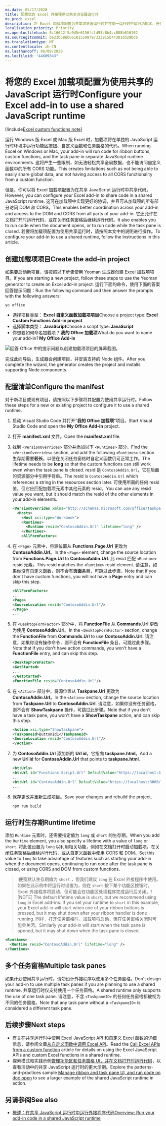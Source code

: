 ```yaml
---
ms.date: 05/17/2020
title: 配置您的 Excel 外接程序以共享浏览器运行时
ms.prod: excel
description: 将 Excel 加载项配置为共享浏览器运行时并在同一运行时中运行功能区、任务窗格和自定义函数代码。
localization_priority: Priority
ms.openlocfilehash: 8c16642f5a945e6156fcfd93c8b4cc088b616102
ms.sourcegitcommit: be23b68eb661015508797333915b44381dd29bdb
ms.translationtype: MT
ms.contentlocale: zh-CN
ms.lasthandoff: 06/08/2020
ms.locfileid: "44609343"
---
```

# <a name="configure-your-excel-add-in-to-use-a-shared-javascript-runtime"></a><span data-ttu-id="6df41-103">将您的 Excel 加载项配置为使用共享的 JavaScript 运行时</span><span class="sxs-lookup"><span data-stu-id="6df41-103">Configure your Excel add-in to use a shared JavaScript runtime</span></span>

[!include[Excel custom functions note](../includes/excel-custom-functions-note.md)]

<span data-ttu-id="6df41-104">运行 Windows 版 Excel 或 Mac 版 Excel 时，加载项将在单独的 JavaScript 运行时环境中运行功能区按钮、自定义函数和任务窗格的代码。</span><span class="sxs-lookup"><span data-stu-id="6df41-104">When running Excel on Windows or Mac, your add-in will run code for ribbon buttons, custom functions, and the task pane in separate JavaScript runtime environments.</span></span> <span data-ttu-id="6df41-105">这将产生一些限制，如无法轻松共享全局数据，也不能访问自定义函数中的所有 CORS 功能。</span><span class="sxs-lookup"><span data-stu-id="6df41-105">This creates limitations such as not being able to easily share global data, and not having access to all CORS functionality from a custom function.</span></span>

<span data-ttu-id="6df41-106">但是，你可以将 Excel 加载项配置为在共享 JavaScript 运行时中共享代码。</span><span class="sxs-lookup"><span data-stu-id="6df41-106">However, you can configure your Excel add-in to share code in a shared JavaScript runtime.</span></span> <span data-ttu-id="6df41-107">这可在加载项中实现更好的协调，并且可从加载项的所有部分访问 DOM 和 CORS。</span><span class="sxs-lookup"><span data-stu-id="6df41-107">This enables better coordination across your add-in and access to the DOM and CORS from all parts of your add-in.</span></span> <span data-ttu-id="6df41-108">它还允许在文档打开时运行代码，或在关闭任务窗格后继续运行代码。</span><span class="sxs-lookup"><span data-stu-id="6df41-108">It also enables you to run code when the document opens, or to run code while the task pane is closed.</span></span> <span data-ttu-id="6df41-109">若要将加载项配置为使用共享运行时，请按照本文中的说明进行操作。</span><span class="sxs-lookup"><span data-stu-id="6df41-109">To configure your add-in to use a shared runtime, follow the instructions in this article.</span></span>

## <a name="create-the-add-in-project"></a><span data-ttu-id="6df41-110">创建加载项项目</span><span class="sxs-lookup"><span data-stu-id="6df41-110">Create the add-in project</span></span>

<span data-ttu-id="6df41-111">如果要启动新项目，请按照以下步骤使用 Yeoman 生成器创建 Excel 加载项项目。</span><span class="sxs-lookup"><span data-stu-id="6df41-111">If you are starting a new project, follow these steps to use the Yeoman generator to create an Excel add-in project.</span></span> <span data-ttu-id="6df41-112">运行下面的命令，使用下面的答案回答提示问题：</span><span class="sxs-lookup"><span data-stu-id="6df41-112">Run the following command and then answer the prompts with the following answers:</span></span>

```command line
yo office
```

- <span data-ttu-id="6df41-113">选择项目类型： **Excel 自定义函数加载项项目**</span><span class="sxs-lookup"><span data-stu-id="6df41-113">Choose a project type: **Excel Custom Functions Add-in project**</span></span>
- <span data-ttu-id="6df41-114">选择脚本类型： **JavaScript**</span><span class="sxs-lookup"><span data-stu-id="6df41-114">Choose a script type: **JavaScript**</span></span>
- <span data-ttu-id="6df41-115">你想要如何命名加载项？ **我的 Office 加载项**</span><span class="sxs-lookup"><span data-stu-id="6df41-115">What do you want to name your add-in? **My Office Add-in**</span></span>

![回答 Office 中的提示问题以创建加载项项目的屏幕截图。](../images/yo-office-excel-project.png)

<span data-ttu-id="6df41-117">完成此向导后，生成器会创建项目，并安装支持的 Node 组件。</span><span class="sxs-lookup"><span data-stu-id="6df41-117">After you complete the wizard, the generator creates the project and installs supporting Node components.</span></span>

## <a name="configure-the-manifest"></a><span data-ttu-id="6df41-118">配置清单</span><span class="sxs-lookup"><span data-stu-id="6df41-118">Configure the manifest</span></span>

<span data-ttu-id="6df41-119">对于新项目或现有项目，请按照以下步骤将其配置为使用共享运行时。</span><span class="sxs-lookup"><span data-stu-id="6df41-119">Follow these steps for a new or existing project to configure it to use a shared runtime.</span></span>

1. <span data-ttu-id="6df41-120">启动 Visual Studio Code 并打开“**我的 Office 加载项**”项目。</span><span class="sxs-lookup"><span data-stu-id="6df41-120">Start Visual Studio Code and open the **My Office Add-in** project.</span></span>
2. <span data-ttu-id="6df41-121">打开 **manifest.xml** 文件。</span><span class="sxs-lookup"><span data-stu-id="6df41-121">Open the **manifest.xml** file.</span></span>
3. <span data-ttu-id="6df41-122">找到 `<VersionOverrides>` 部分并添加以下 `<Runtimes>` 部分。</span><span class="sxs-lookup"><span data-stu-id="6df41-122">Find the `<VersionOverrides>` section, and add the following `<Runtimes>` section.</span></span> <span data-ttu-id="6df41-123">生存期需要**较长**，以便在关闭任务窗格时自定义函数仍可正常工作。</span><span class="sxs-lookup"><span data-stu-id="6df41-123">The lifetime needs to be **long** so that the custom functions can still work even when the task pane is closed.</span></span> <span data-ttu-id="6df41-124">resid 是 `ContosoAddin.Url`，它在后面的资源部分中引用字符串。</span><span class="sxs-lookup"><span data-stu-id="6df41-124">The resid is `ContosoAddin.Url` which references a string in the resources section later.</span></span> <span data-ttu-id="6df41-125">可使用所需的任何 resid 值，但它应匹配加载项元素中其他元素的 resid。</span><span class="sxs-lookup"><span data-stu-id="6df41-125">You can use any resid value you want, but it should match the resid of the other elements in your add-in elements.</span></span>

   ```xml
   <VersionOverrides xmlns="http://schemas.microsoft.com/office/taskpaneappversionoverrides" xsi:type="VersionOverridesV1_0">
     <Hosts>
       <Host xsi:type="Workbook">
       <Runtimes>
         <Runtime resid="ContosoAddin.Url" lifetime="long" />
       </Runtimes>
       <AllFormFactors>
   ```

4. <span data-ttu-id="6df41-126">在 `<Page>` 元素中，将源位置从 **Functions.Page.Url** 更改为 **ContosoAddin.Url**。</span><span class="sxs-lookup"><span data-stu-id="6df41-126">In the `<Page>` element, change the source location from **Functions.Page.Url** to **ContosoAddin.Url**.</span></span> <span data-ttu-id="6df41-127">此 resid 匹配 `<Runtime>` resid 元素。</span><span class="sxs-lookup"><span data-stu-id="6df41-127">This resid matches the `<Runtime>` resid element.</span></span> <span data-ttu-id="6df41-128">请注意，如果你没有自定义函数，则不会有**页面**条目，可跳过此步骤。</span><span class="sxs-lookup"><span data-stu-id="6df41-128">Note that if you don't have custom functions, you will not have a **Page** entry and can skip this step.</span></span>

   ```xml
   <AllFormFactors>
   ...
   <Page>
   <SourceLocation resid="ContosoAddin.Url"/>
   </Page>
   ...
   ```

5. <span data-ttu-id="6df41-129">在 `<DesktopFormFactor>` 部分中，将 **FunctionFile** 从 **Commands.Url** 更改为使用 **ContosoAddin.Url**。</span><span class="sxs-lookup"><span data-stu-id="6df41-129">In the `<DesktopFormFactor>` section, change the **FunctionFile** from **Commands.Url** to use **ContosoAddin.Url**.</span></span> <span data-ttu-id="6df41-130">请注意，如果你没有操作命令，则不会有 **FunctionFile** 条目，可跳过此步骤。</span><span class="sxs-lookup"><span data-stu-id="6df41-130">Note that if you don't have action commands, you won't have a **FunctionFile** entry, and can skip this step.</span></span>

   ```xml
   <DesktopFormFactor>
   <GetStarted>
   ...
   </GetStarted>
   <FunctionFile resid="ContosoAddin.Url"/>
   ```

6. <span data-ttu-id="6df41-131">在 `<Action>` 部分中，将源位置从 **Taskpane.Url** 更改为 **ContosoAddin.Url**。</span><span class="sxs-lookup"><span data-stu-id="6df41-131">In the `<Action>` section, change the source location from **Taskpane.Url** to **ContosoAddin.Url**.</span></span> <span data-ttu-id="6df41-132">请注意，如果你没有任务窗格，则不会有 **ShowTaskpane** 操作，可跳过此步骤。</span><span class="sxs-lookup"><span data-stu-id="6df41-132">Note that if you don't have a task pane, you won't have a **ShowTaskpane** action, and can skip this step.</span></span>

   ```xml
   <Action xsi:type="ShowTaskpane">
   <TaskpaneId>ButtonId1</TaskpaneId>
   <SourceLocation resid="ContosoAddin.Url"/>
   </Action>
   ```

7. <span data-ttu-id="6df41-133">为 **ContosoAddin.Url** 添加新的 **Url id**，它指向 **taskpane.html**。</span><span class="sxs-lookup"><span data-stu-id="6df41-133">Add a new **Url id** for **ContosoAddin.Url** that points to **taskpane.html**.</span></span>

   ```xml
   <bt:Urls>
   <bt:Url id="Functions.Script.Url" DefaultValue="https://localhost:3000/dist/functions.js"/>
   ...
   <bt:Url id="ContosoAddin.Url" DefaultValue="https://localhost:3000/taskpane.html"/>
   ...
   ```

8. <span data-ttu-id="6df41-134">保存更改并重新生成项目。</span><span class="sxs-lookup"><span data-stu-id="6df41-134">Save your changes and rebuild the project.</span></span>

   ```command line
   npm run build
   ```

## <a name="runtime-lifetime"></a><span data-ttu-id="6df41-135">运行时生存期</span><span class="sxs-lookup"><span data-stu-id="6df41-135">Runtime lifetime</span></span>

<span data-ttu-id="6df41-136">添加 `Runtime` 元素时，还需要指定值为 `long` 或 `short` 的生存期。</span><span class="sxs-lookup"><span data-stu-id="6df41-136">When you add the `Runtime` element, you also specify a lifetime with a value of `long` or `short`.</span></span> <span data-ttu-id="6df41-137">将此值设置为 `long` 以利用相关功能，例如在文档打开时启动加载项，在关闭任务窗格后继续运行代码，或从自定义函数中使用 CORS 和 DOM。</span><span class="sxs-lookup"><span data-stu-id="6df41-137">Set this value to `long` to take advantage of features such as starting your add-in when the document opens, continuing to run code after the task pane is closed, or using CORS and DOM from custom functions.</span></span>

><span data-ttu-id="6df41-138">!便笺默认生存期值为 `short` ，但我们建议 `long` 在 Excel 外接程序中使用。如果在此示例中将运行时设置为，则在 `short` 按下某个功能区按钮时，Excel 外接程序将启动，但可能会在功能区处理程序完成运行后关闭。</span><span class="sxs-lookup"><span data-stu-id="6df41-138">![NOTE] The default lifetime value is `short`, but we recommend using `long` in Excel add-ins. If you set your runtime to `short` in this example, your Excel add-in will start when one of your ribbon buttons is pressed, but it may shut down after your ribbon handler is done running.</span></span> <span data-ttu-id="6df41-139">同样，打开任务窗格时，加载项将启动，但在任务窗格关闭时可能会关闭。</span><span class="sxs-lookup"><span data-stu-id="6df41-139">Similarly your add-in will start when the task pane is opened, but it may shut down when the task pane is closed.</span></span>

```xml
<Runtimes>
  <Runtime resid="ContosoAddin.Url" lifetime="long" />
</Runtimes>
```

## <a name="multiple-task-panes"></a><span data-ttu-id="6df41-140">多个任务窗格</span><span class="sxs-lookup"><span data-stu-id="6df41-140">Multiple task panes</span></span>

<span data-ttu-id="6df41-141">如果计划使用共享运行时，请勿设计外接程序以使用多个任务窗格。</span><span class="sxs-lookup"><span data-stu-id="6df41-141">Don't design your add-in to use multiple task panes if you are planning to use a shared runtime.</span></span> <span data-ttu-id="6df41-142">共享运行时仅支持使用一个任务窗格。</span><span class="sxs-lookup"><span data-stu-id="6df41-142">A shared runtime only supports the use of one task pane.</span></span> <span data-ttu-id="6df41-143">请注意，不含 `<TaskpaneID>` 的任何任务窗格都被视为不同的任务窗格。</span><span class="sxs-lookup"><span data-stu-id="6df41-143">Note that any task pane without a `<TaskpaneID>` is considered a different task pane.</span></span>

## <a name="next-steps"></a><span data-ttu-id="6df41-144">后续步骤</span><span class="sxs-lookup"><span data-stu-id="6df41-144">Next steps</span></span>

- <span data-ttu-id="6df41-145">有关在共享运行时中使用 Excel JavaScript API 和自定义 Excel 函数的详细信息，请参阅文章[从自定义函数中调用 Excel API](call-excel-apis-from-custom-function.md)。</span><span class="sxs-lookup"><span data-stu-id="6df41-145">Read the [Call Excel APIs from a custom function](call-excel-apis-from-custom-function.md) article for details on using the Excel JavaScript APIs and custom Excel functions in a shared runtime.</span></span>
- <span data-ttu-id="6df41-146">探索模式和实践示例[管理功能区和任务窗格 UI，并在文档打开时运行代码](https://github.com/OfficeDev/PnP-OfficeAddins/tree/master/Samples/excel-shared-runtime-scenario)，以查看活动中的共享 JavaScript 运行时的更大示例。</span><span class="sxs-lookup"><span data-stu-id="6df41-146">Explore the patterns-and-practices sample [Manage ribbon and task pane UI, and run code on doc open](https://github.com/OfficeDev/PnP-OfficeAddins/tree/master/Samples/excel-shared-runtime-scenario) to see a larger example of the shared JavaScript runtime in action.</span></span>

## <a name="see-also"></a><span data-ttu-id="6df41-147">另请参阅</span><span class="sxs-lookup"><span data-stu-id="6df41-147">See also</span></span>

- [<span data-ttu-id="6df41-148">概述：在共享 JavaScript 运行时中运行外接程序代码</span><span class="sxs-lookup"><span data-stu-id="6df41-148">Overview: Run your add-in code in a shared JavaScript runtime</span></span>](custom-functions-shared-overview.md)
